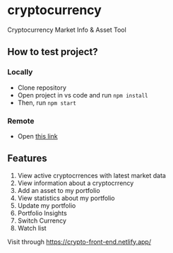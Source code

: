 # cryptocurrency
Cryptocurrency Market Info &amp; Asset Tool
##

## How to test project?
### Locally
- Clone repository
- Open project in vs code and run `npm install`
- Then, run `npm start`

### Remote
- Open [this link](https://crypto-front-end.netlify.app/)
## 

## Features

1. View active cryptocrrences with latest market data
2. View information about a cryptocrrency
3. Add an asset to my portfolio
4. View statistics about my portfolio
5. Update my portfolio
6. Portfolio Insights
7. Switch Currency
8. Watch list

 Visit through https://crypto-front-end.netlify.app/
